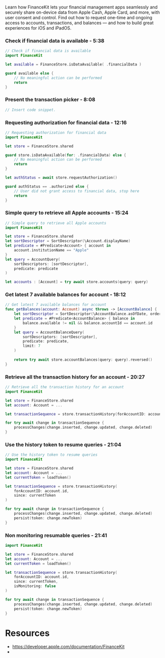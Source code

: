 Learn how FinanceKit lets your financial management apps seamlessly and securely share on-device data from Apple Cash, Apple Card, and more, with user consent and control. Find out how to request one-time and ongoing access to accounts, transactions, and balances — and how to build great experiences for iOS and iPadOS.

### Check if financial data is available - 5:38
```swift
// Check if financial data is available
import FinanceKit

let available = FinanceStore.isDataAvailable( .financialData )

guard available else {
    // No meaningful action can be performed
    return
}
```

### Present the transaction picker - 8:08
```swift
// Insert code snippet.
```

### Requesting authorization for financial data - 12:16
```swift
// Requesting authorization for financial data
import FinanceKit

let store = FinanceStore.shared

guard store.isDataAvailable(for: .financialData) else {
    // No meaningful action can be performed
    return
}

let authStatus = await store.requestAuthorization()

guard authStatus == .authorized else {
    // User did not grant access to financial data, stop here
    return
}
```

### Simple query to retrieve all Apple accounts - 15:24
```swift
// Simple query to retrieve all Apple accounts
import FinanceKit

let store = FinanceStore.shared
let sortDescriptor = SortDescriptor(\Account.displayName)
let predicate = #Predicate<Account> { account in
    account.institutionName == "Apple"
}
let query = AccountQuery(
    sortDescriptors: [sortDescriptor],
    predicate: predicate
)

let accounts : [Account] = try await store.accounts(query: query)
```

### Get latest 7 available balances for account - 18:12
```swift
// Get latest 7 available balances for account
func getBalances(account: Account) async throws -> [AccountBalance] {
    let sortDescriptor = SortDescriptor(\AccountBalance.asOfDate, order: .reverse)
    let predicate = #Predicate<AccountBalance> { balance in
        balance.available != nil && balance.accountId == account.id
    }
    let query = AccountBalanceQuery(
        sortDescriptors: [sortDescriptor],
        predicate: predicate,
        limit: 7
    )
    
    return try await store.accountBalances(query: query).reversed()
}
```

### Retrieve all the transaction history for an account - 20:27
```swift
// Retrieve all the transaction history for an account
import FinanceKit

let store = FinanceStore.shared
let account: Account = ...

let transactionSequence = store.transactionHistory(forAccountID: account.id)

for try await change in transactionSequence {
    processChanges(change.inserted, change.updated, change.deleted)
}
```

### Use the history token to resume queries - 21:04
```swift
// Use the history token to resume queries
import FinanceKit

let store = FinanceStore.shared
let account: Account = ...
let currentToken = loadToken()

let transactionSequence = store.transactionHistory(
    forAccountID: account.id,
    since: currentToken
)

for try await change in transactionSequence {
    processChanges(change.inserted, change.updated, change.deleted)
    persist(token: change.newToken)
}
```

### Non monitoring resumable queries - 21:41
```swift
import FinanceKit

let store = FinanceStore.shared
let account: Account = ...
let currentToken = loadToken()

let transactionSequence = store.transactionHistory(
    forAccountID: account.id,
    since: currentToken,
    isMonitoring: false
)

for try await change in transactionSequence {
    processChanges(change.inserted, change.updated, change.deleted)
    persist(token: change.newToken)
}
```

# Resources
 * https://developer.apple.com/documentation/FinanceKit
* 